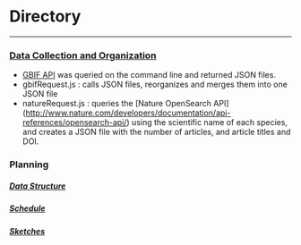 # Directory
-----

### [Data Collection and Organization](https://github.com/tannerjaime/thesis/tree/master/work/data%20work)

* [GBIF API](http://www.gbif.org/developer/summary) was queried on the command line and returned JSON files.
* gbifRequest.js : calls JSON files, reorganizes and merges them into one JSON file
* natureRequest.js : queries the [Nature OpenSearch API] (http://www.nature.com/developers/documentation/api-references/opensearch-api/) using the scientific name of each species, and creates a JSON file with the number of articles, and article titles and DOI. 
    
### Planning

##### [Data Structure](https://github.com/tannerjaime/thesis/blob/master/work/dataStructure.js)
##### [Schedule](https://github.com/tannerjaime/thesis/blob/master/work/schedule.png)
##### [Sketches](https://docs.google.com/a/newschool.edu/presentation/d/1DdtjlqzaEbv2WzH2Wo_Yram_XX98B1oDXmTI1OSeVm8/edit?usp=sharing)

